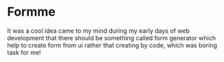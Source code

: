 # Formme

It was a cool idea came to my mind during my early days of web development that there should be something called form generator
which help to create form from ui rather that creating by code, which was boring task for me!

